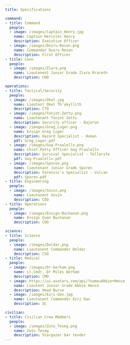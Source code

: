 ```yaml
---
title: Specifications

command:
- title: Command
  people:
  - image: /images/Captain_Henry.jpg
    name: Captain Hercules Henry
    description: Executive Officer
  - image: /images/Dosru-Reson.png
    name: Commander Dosru Reson
    description: First Officer
- title: Conn
  people:
  - image: /images/Ziara.png
    name: Lieutenent Junior Grade Ziara Rrareth
    description: CHO

operations:
- title: Tactical/Security
  people:
  - image: /images/Okel.jpg
    name: Lieutent Okel Th'akyllith
    description: CTO
  - image: /images/Tonjot-Zettu.png
    name: Lieutenant Tonjot Zettu
    description: Security officer - Bajoran
  - image: /images/Greg_Luger.png 
    name: Ensign Greg Luger 
    description: Hazard Specialist - Human
    pdf: Greg_Luger.pdf
  - image: /images/Gog-Praalellv.png
    name: Chief Petty Officer Gog Praalellv
    description: Survival Specialist - Tellarite
    pdf: Gog-Praalellv.pdf
  - image: /images/Sporen.png
    name: lieutenant Junior Grade Sporen
    description: Forensic's Specialist - Vulcan
    pdf: Sporen.pdf
- title: Engineering
  people: 
  - image: /images/Sovin.png
    name: Lieutenent Sovin
    description: CEO
- title: Operations
  people:
  - image: /images/Ensign-Buchanan.png
    name: Ensign Euan Buchanan
    description: COO

science:
- title: Science
  people:
  - image: /images/Doldar.png
    name: Lieutenent Commander Doldar
    description: CSO
- title: Medical
  people: 
  - image: /images/Dr-berham.png
    name: Lt,Cmdr, Dr Miles Berham
    description: CMO
  - image: https://ui-avatars.com/api/?name=Abbie+Hence
    name: Lieutent Junior Grade Abbie Hence
    description: Head Nurse
  - image: /images/Ezri-dax.jpg
    name: Lieutenent Commander Ezri Dax
    description: SC

civilian:
- title: Civilian Crew Members
  people:
  - image: /images/Zuto_Teseg.png
    name: Zuto Teseg
    description: Stargazer bar tender
---
```

